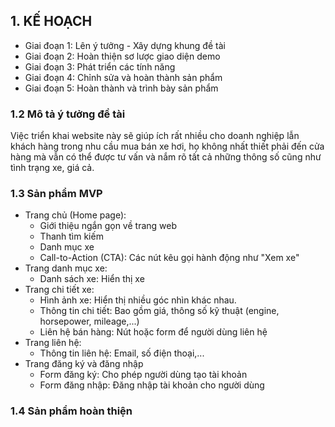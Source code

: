 ## 1. KẾ HOẠCH
- Giai đoạn 1: Lên ý tưởng - Xây dựng khung đề tài
- Giai đoạn 2: Hoàn thiện sơ lược giao diện demo
- Giai đoạn 3: Phát triển các tính năng
- Giai đoạn 4: Chỉnh sửa và hoàn thành sản phẩm
- Giai đoạn 5: Hoàn thành và trình bày sản phẩm

### 1.2 Mô tả ý tưởng đề tài
Việc triển khai website này sẽ giúp ích rất nhiều cho doanh nghiệp lẫn khách hàng trong nhu cầu mua bán xe hơi, họ không nhất thiết phải đến cửa hàng mà vẫn có thể được tư vấn và nắm rõ tất cả những thông số cũng như tình trạng xe, giá cả.
### 1.3 Sản phẩm MVP
- Trang chủ (Home page):
    + Giới thiệu ngắn gọn về trang web
    + Thanh tìm kiếm
    + Danh mục xe
    + Call-to-Action (CTA): Các nút kêu gọi hành động như "Xem xe"
- Trang danh mục xe:
    + Danh sách xe: Hiển thị xe
- Trang chi tiết xe:
    + Hình ảnh xe: Hiển thị nhiều góc nhìn khác nhau.
    + Thông tin chi tiết: Bao gồm giá, thông số kỹ thuật (engine, horsepower, mileage,...)
    + Liên hệ bán hàng: Nút hoặc form để người dùng liên hệ
- Trang liên hệ:
    + Thông tin liên hệ: Email, số điện thoại,...
- Trang đăng ký và đăng nhập
    + Form đăng ký: Cho phép người dùng tạo tài khoản
    + Form đăng nhập: Đăng nhập tài khoản cho người dùng

### 1.4 Sản phẩm hoàn thiện
